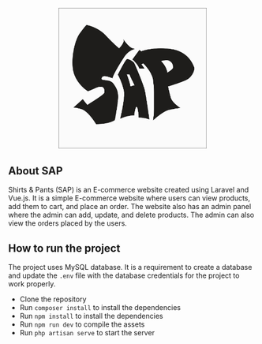 <p align="center"><img src="./public/assets/sap-logo-white.png" width="300" alt="Laravel Logo"></p>

## About SAP

Shirts & Pants (SAP) is an E-commerce website created using Laravel and Vue.js. It is a simple E-commerce website where users can view products, add them to cart, and place an order. The website also has an admin panel where the admin can add, update, and delete products. The admin can also view the orders placed by the users.

## How to run the project

The project uses MySQL database. It is a requirement to create a database and update the `.env` file with the database credentials for the project to work properly.

-   Clone the repository
-   Run `composer install` to install the dependencies
-   Run `npm install` to install the dependencies
-   Run `npm run dev` to compile the assets
-   Run `php artisan serve` to start the server
